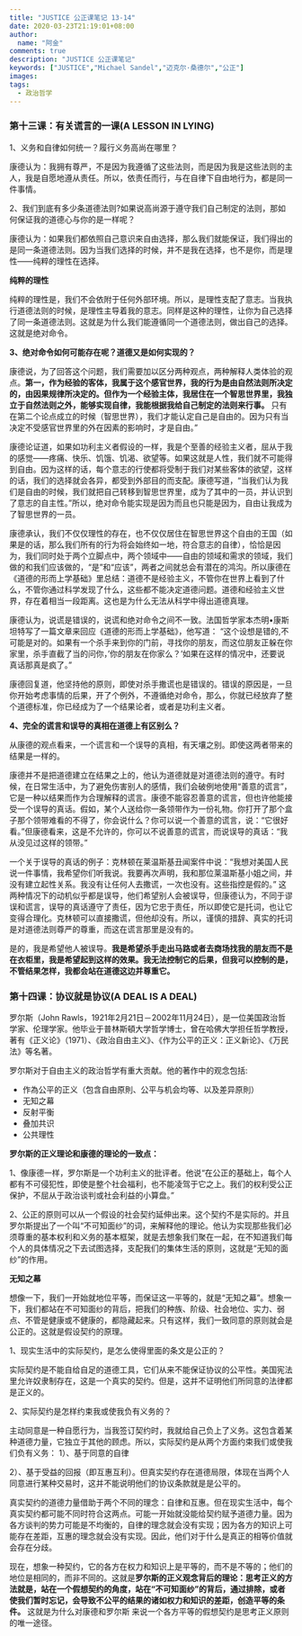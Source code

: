 ```yaml
---
title: "JUSTICE 公正课笔记 13-14"
date: 2020-03-23T21:19:01+08:00
author:
  name: "阿金"
comments: true
description: "JUSTICE 公正课笔记"
keywords: ["JUSTICE","Michael Sandel","迈克尔·桑德尔","公正"]
images:
tags:
  - 政治哲学
---
```


### 第十三课：有关谎言的一课(A LESSON IN LYING)

1、义务和自律如何统一？履行义务高尚在哪里？

康德认为：我拥有尊严，不是因为我遵循了这些法则，而是因为我是这些法则的主人，我是自愿地遵从责任。所以，依责任而行，与在自律下自由地行为，都是同一件事情。


2、我们到底有多少条道德法则?如果说高尚源于遵守我们自己制定的法则，那如何保证我的道德心与你的是一样呢？

康德认为：如果我们都依照自己意识来自由选择，那么我们就能保证，我们得出的是同一条道德法则。因为当我们选择的时候，并不是我在选择，也不是你，而是理性——纯粹的理性在选择。

**纯粹的理性** 

纯粹的理性是，我们不会依附于任何外部环境。所以，是理性支配了意志。当我执行道德法则的时候，是理性主导着我的意志。同样是这种的理性，让你为自己选择了同一条道德法则。这就是为什么我们能遵循同一个道德法则，做出自己的选择。这就是绝对命令。

**3、绝对命令如何可能存在呢？道德又是如何实现的？**

康德说，为了回答这个问题，我们需要加以区分两种观点，两种解释人类体验的观点。**第一，作为经验的客体，我属于这个感官世界，我的行为是由自然法则所决定的，由因果规律所决定的。但作为一个经验主体，我居住在一个智思世界里，我独立于自然法则之外，能够实现自律，我能根据我给自己制定的法则来行事。** 只有在第二个论点成立的时候（智思世界），我们才能认定自己是自由的。因为只有当决定不受感官世界里的外在因素的影响时，才是自由。”

康德论证道，如果如功利主义者假设的一样，我是个至善的经验主义者，屈从于我的感觉——疼痛、快乐、饥饿、饥渴、欲望等。如果这就是人性，我们就不可能得到自由。因为这样的话，每个意志的行使都将受制于我们对某些客体的欲望，这样的话，我们的选择就会各异，都受到外部目的而支配。康德写道，“当我们认为我们是自由的时候，我们就把自己转移到智思世界里，成为了其中的一员，并认识到了意志的自主性。”所以，绝对命令能实现是因为而且也只能是因为，自由让我成为了智思世界的一员。

康德承认，我们不仅仅理性的存在，也不仅仅居住在智思世界这个自由的王国（如果是的话，那么我们所有的行为将会始终如一地，符合意志的自律），恰恰是因为，我们同时处于两个立脚点中，两个领域中——自由的领域和需求的领域，我们做的和我们应该做的，“是”和“应该”，两者之间就总会有潜在的鸿沟。所以康德在《道德的形而上学基础》里总结：道德不是经验主义，不管你在世界上看到了什么，不管你通过科学发现了什么，这些都不能决定道德问题。道德和经验主义世界，存在着相当一段距离。这也是为什么无法从科学中得出道德真理。

康德认为，说谎是错误的，说谎和绝对命令之间不一致。法国哲学家本杰明•康斯坦特写了一篇文章来回应《道德的形而上学基础》，他写道： “这个设想是错的,不可能是对的。如果有一个杀手来到你的门前，寻找你的朋友，而这位朋友正躲在你家里，杀手直截了当的问你，’你的朋友在你家么？’如果在这样的情况中，还要说真话那真是疯了。”

康德回复道，他坚持他的原则，即使对杀手撒谎也是错误的。错误的原因是，一旦你开始考虑事情的后果，开了个例外，不遵循绝对命令，那么，你就已经放弃了整个道德标准，你已经成为了一个结果论者，或者是功利主义者。

**4、完全的谎言和误导的真相在道德上有区别么？**

从康德的观点看来，一个谎言和一个误导的真相，有天壤之别。即使这两者带来的结果是一样的。

康德并不是把道德建立在结果之上的，他认为道德就是对道德法则的遵守。有时候，在日常生活中，为了避免伤害别人的感情，我们会破例地使用“善意的谎言”，它是一种以结果而作为合理解释的谎言。康德不能容忍善意的谎言，但也许他能接受一个误导的真话。假如，某个人送给你一条领带作为一份礼物。你打开了那个盒子那个领带难看的不得了，你会说什么？你可以说一个善意的谎言，说：“它很好看。”但康德看来，这是不允许的，你可以不说善意的谎言，而说误导的真话：“我从没见过这样的领带。”

一个关于误导的真话的例子：克林顿在莱温斯基丑闻案件中说：“我想对美国人民说一件事情，我希望你们听我说。我要再次声明，我和那位莱温斯基小姐之间，并没有建立起性关系。我没有让任何人去撒谎，一次也没有。这些指控是假的。”
这两种情况下的动机似乎都是误导，他们希望别人会被误导，但康德认为，不同于谬误和谎言，误导的真话遵守了责任，因为它忠于责任，所以即使它是托词，也让它变得合理化。克林顿可以直接撒谎，但他却没有。所以，谨慎的措辞、真实的托词是对道德法则尊严的尊重，而这在谎言那里是没有的。

是的，我是希望他人被误导。**我是希望杀手走出马路或者去商场找我的朋友而不是在衣柜里，我是希望起到这样的效果。我无法控制它的后果，但我可以控制的是，不管结果怎样，我都会站在道德这边并尊重它。**


### 第十四课：协议就是协议(A DEAL IS A DEAL)

罗尔斯（John Rawls，1921年2月21日－2002年11月24日），是一位美国政治哲学家、伦理学家。他毕业于普林斯頓大学哲学博士，曾在哈佛大学担任哲学教授，著有《正义论》（1971）、《政治自由主义》、《作为公平的正义：正义新论》、《万民法》等名著。

罗尔斯对于自由主义的政治哲学有重大贡献。他的著作中的观念包括:

- 作為公平的正义（包含自由原則、公平与机会均等、以及差异原則）
- 无知之幕
- 反射平衡
- 叠加共识
- 公共理性

**罗尔斯的正义理论和康德的理论的一致点：**

1、像康德一样，罗尔斯是一个功利主义的批评者。他说“在公正的基础上，每个人都有不可侵犯性，即使是整个社会福利，也不能凌驾于它之上。我们的权利受公正保护，不屈从于政治谈判或社会利益的小算盘。”

2、公正的原则可以从一个假设的社会契约延伸出来。这个契约不是实际的。并且罗尔斯提出了一个叫“不可知面纱”的词，来解释他的理论。他认为实现那些我们必须尊重的基本权利和义务的基本框架，就是去想象我们聚在一起，在不知道我们每个人的具体情况之下去试图选择，支配我们的集体生活的原则，这就是“无知的面纱”的作用。

**无知之幕**

想像一下，我们一开始就地位平等，而保证这一平等的，就是“无知之幕”。想象一下，我们都站在不可知面纱的背后，把我们的种族、阶级、社会地位、实力、弱点、不管是健康或不健康的，都隐藏起来。只有这样，我们一致同意的原则就会是公正的。这就是假设契约的原理。

1、现实生活中的实际契约，是怎么使得里面的条文是公正的？

实际契约是不能自给自足的道德工具，它们从来不能保证协议的公平性。美国宪法里允许奴隶制存在，这是一个真实的契约。但是，这并不证明他们所同意的法律都是正义的。

2、实际契约是怎样约束我或使我负有义务的？

主动同意是一种自愿行为，当我签订契约时，我就给自己负上了义务。这包含着某种道德力量，它独立于其他的顾虑。所以，实际契约是从两个方面约束我们或使我们负有义务：
1）、基于同意的自律

2）、基于受益的回报（即互惠互利）。但真实契约存在道德局限，体现在当两个人同意进行某种交易时，这并不能说明他们的协议条款就是是公平的。

真实契约的道德力量借助于两个不同的理念：自律和互惠。但在现实生活中，每个真实契约都可能不同时符合这两点。可能一开始就没能给契约赋予道德力量。因为各方谈判的势力可能是不均衡的，自律的理念就会没有实现；因为各方的知识上可能存在差距，互惠的理念就会没有实现。因此，他们对于什么是真正的相等价值就会存在分歧。

现在，想象一种契约，它的各方在权力和知识上是平等的，而不是不等的；他们的地位是相同的，而非不同的。这就是**罗尔斯的正义观念背后的理论：思考正义的方法就是，站在一个假想契约的角度，站在“不可知面纱”的背后，通过排除，或者使我们暂时忘记，会导致不公平的结果的诸如权力和知识的差距，创造平等的条件。** 这就是为什么对康德和罗尔斯 来说一个各方平等的假想契约是思考正义原则的唯一途径。